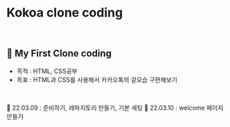# Kokoa clone coding

</br>

## 🌱 My First Clone coding

-   목적 : HTML, CSS공부
-   목표 : HTML과 CSS를 사용해서 카카오톡의 겉모습 구현해보기

<br>

📝 22.03.09 : 준비하기, 레파지토리 만들기, 기본 세팅
📝 22.03.10 : welcome 페이지 만들기
